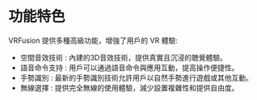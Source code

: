 # 功能特色
VRFusion 提供多種高級功能，增強了用戶的 VR 體驗:
- 空間音效技術 : 內建的3D音效技術，提供真實且沉浸的聴覺體驗。
- 語音命令支持 : 用戶可以通過語音命令與應用互動，提高操作便捷性。
- 手勢識別 : 最新的手勢識別技術允許用戶以自然手勢進行遊戲或其他互動。
- 無線選擇 : 提供完全無線的使用體驗，減少設置複雜性和提供自由度。